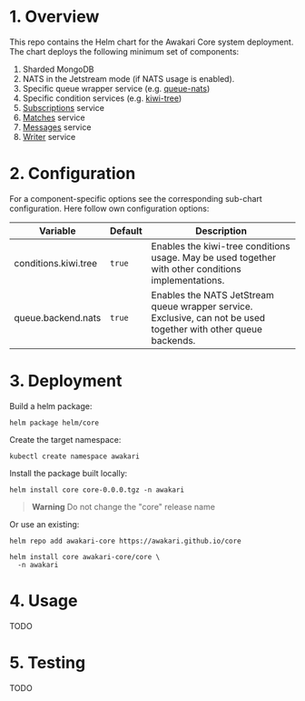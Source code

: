 # 1. Overview

This repo contains the Helm chart for the Awakari Core system deployment.
The chart deploys the following minimum set of components:
1. Sharded MongoDB
2. NATS in the Jetstream mode (if NATS usage is enabled).
3. Specific queue wrapper service (e.g. [queue-nats](https://github.com/awakari/queue-nats))
4. Specific condition services (e.g. [kiwi-tree](https://github.com/awakari/kiwi-tree))
5. [Subscriptions](https://github.com/awakari/subscriptions) service
6. [Matches](https://github.com/awakari/matches) service
7. [Messages](https://github.com/awakari/messages) service
8. [Writer](https://github.com/awakari/writer) service

# 2. Configuration

For a component-specific options see the corresponding sub-chart configuration. Here follow own configuration options: 

| Variable             | Default | Description                                                                                                      |
|----------------------|---------|------------------------------------------------------------------------------------------------------------------|
| conditions.kiwi.tree | `true`  | Enables the kiwi-tree conditions usage. May be used together with other conditions implementations.              | 
| queue.backend.nats   | `true`  | Enables the NATS JetStream queue wrapper service. Exclusive, can not be used together with other queue backends. |

# 3. Deployment

Build a helm package:
```shell
helm package helm/core
```

Create the target namespace:
```shell
kubectl create namespace awakari
```

Install the package built locally:
```shell
helm install core core-0.0.0.tgz -n awakari
```

> **Warning**
> Do not change the "core" release name

Or use an existing:
```shell
helm repo add awakari-core https://awakari.github.io/core

helm install core awakari-core/core \
  -n awakari
```

# 4. Usage

TODO

# 5. Testing

TODO